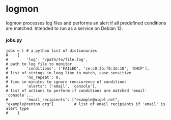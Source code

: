 # logmon

logmon processes log files and performs an alert if all predefined conditions are matched.
Intended to run as a service on Debian 12.

#### jobs.py

```
jobs = [ # a python list of dictionaries 
#    {
#        'log': '/path/to/file.log',                                             # path to log file to monitor
#        'conditions': ['FAILED', 'ce:c0:3b:f0:3d:18', 'DHCP'],                  # list of strings in loog line to match, case sensitive
#        'no_repeat': 0,                                                         # time in minutes to ignore reoccurence of conditions
#        'alerts': ['email', 'console'],                                         # list of actions to perform if conditions are matched 'email' 'console'...
#        'email_recipients': ["example@nigel.net", "example@renton.org"]         # list of email recipients if 'email' is alert type
#    }
```

